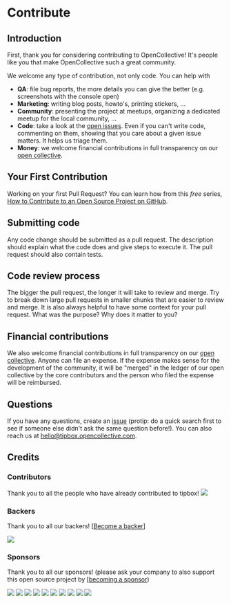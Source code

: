 # Contribute

## Introduction

First, thank you for considering contributing to OpenCollective! It's people like you that make OpenCollective such a great community.

We welcome any type of contribution, not only code. You can help with 
- **QA**: file bug reports, the more details you can give the better (e.g. screenshots with the console open)
- **Marketing**: writing blog posts, howto's, printing stickers, ...
- **Community**: presenting the project at meetups, organizing a dedicated meetup for the local community, ...
- **Code**: take a look at the [open issues](issues). Even if you can't write code, commenting on them, showing that you care about a given issue matters. It helps us triage them.
- **Money**: we welcome financial contributions in full transparency on our [open collective](https://opencollective.com/tipbox).

## Your First Contribution

Working on your first Pull Request? You can learn how from this *free* series, [How to Contribute to an Open Source Project on GitHub](https://egghead.io/series/how-to-contribute-to-an-open-source-project-on-github).

## Submitting code

Any code change should be submitted as a pull request. The description should explain what the code does and give steps to execute it. The pull request should also contain tests.

## Code review process

The bigger the pull request, the longer it will take to review and merge. Try to break down large pull requests in smaller chunks that are easier to review and merge.
It is also always helpful to have some context for your pull request. What was the purpose? Why does it matter to you?

## Financial contributions

We also welcome financial contributions in full transparency on our [open collective](https://opencollective.com/tipbox).
Anyone can file an expense. If the expense makes sense for the development of the community, it will be "merged" in the ledger of our open collective by the core contributors and the person who filed the expense will be reimbursed.

## Questions

If you have any questions, create an [issue](issue) (protip: do a quick search first to see if someone else didn't ask the same question before!).
You can also reach us at hello@tipbox.opencollective.com.

## Credits

### Contributors

Thank you to all the people who have already contributed to tipbox!
<a href="graphs/contributors"><img src="https://opencollective.com/tipbox/contributors.svg?width=890" /></a>


### Backers

Thank you to all our backers! [[Become a backer](https://opencollective.com/tipbox#backer)]

<a href="https://opencollective.com/tipbox#backers" target="_blank"><img src="https://opencollective.com/tipbox/backers.svg?width=890"></a>


### Sponsors

Thank you to all our sponsors! (please ask your company to also support this open source project by [[becoming a sponsor](https://opencollective.com/tipbox#sponsor))

<a href="https://opencollective.com/tipbox/sponsor/0/website" target="_blank"><img src="https://opencollective.com/tipbox/sponsor/0/avatar.svg"></a>
<a href="https://opencollective.com/tipbox/sponsor/1/website" target="_blank"><img src="https://opencollective.com/tipbox/sponsor/1/avatar.svg"></a>
<a href="https://opencollective.com/tipbox/sponsor/2/website" target="_blank"><img src="https://opencollective.com/tipbox/sponsor/2/avatar.svg"></a>
<a href="https://opencollective.com/tipbox/sponsor/3/website" target="_blank"><img src="https://opencollective.com/tipbox/sponsor/3/avatar.svg"></a>
<a href="https://opencollective.com/tipbox/sponsor/4/website" target="_blank"><img src="https://opencollective.com/tipbox/sponsor/4/avatar.svg"></a>
<a href="https://opencollective.com/tipbox/sponsor/5/website" target="_blank"><img src="https://opencollective.com/tipbox/sponsor/5/avatar.svg"></a>
<a href="https://opencollective.com/tipbox/sponsor/6/website" target="_blank"><img src="https://opencollective.com/tipbox/sponsor/6/avatar.svg"></a>
<a href="https://opencollective.com/tipbox/sponsor/7/website" target="_blank"><img src="https://opencollective.com/tipbox/sponsor/7/avatar.svg"></a>
<a href="https://opencollective.com/tipbox/sponsor/8/website" target="_blank"><img src="https://opencollective.com/tipbox/sponsor/8/avatar.svg"></a>
<a href="https://opencollective.com/tipbox/sponsor/9/website" target="_blank"><img src="https://opencollective.com/tipbox/sponsor/9/avatar.svg"></a>

<!-- This `CONTRIBUTING.md` is based on @nayafia's template https://github.com/nayafia/contributing-template -->